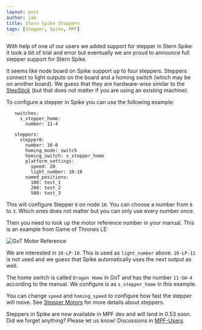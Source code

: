 ```yaml
---
layout: post
author: jab
title: Stern Spike Steppers
tags: [Stepper, Spike, MPF]
---
```

With help of one of our users we added support for stepper in Stern Spike.
It took a bit of trial and error but eventually we are proud to announce full
stepper support for Stern Spike.

It seems like node board on Spike support up to four steppers.
Steppers connect to light outputs on the board and a homing switch (which may
be on another board).
We guess that they are hardware-wise similar to the
[StepStick](http://docs.missionpinball.org/en/dev/hardware/stepstick/index.html)
(but that does not matter if you are using an existing machine).

To configure a stepper in Spike you can use the following example:

```
   switches:
     s_stepper_home:
       number: 11-4

   steppers:
     stepper0:
       number: 10-0
       homing_mode: switch
       homing_switch: s_stepper_home
       platform_settings:
         speed: 20
         light_number: 10-10
       named_positions:
         100: test_1
         200: test_2
         500: test_3
```

This will configure Stepper ``0`` on node ``10``.
You can choose a number from ``0`` to ``3``.
Which ones does not matter but you can only use every number once.

Then you need to look up the motor reference number in your manual.
This is an example from Game of Thrones LE:

![GoT Motor Reference](http://docs.missionpinball.org/en/dev/_images/spike_stepper_table.png)

We are interested in ``10-LP-10``.
This is used as ``light_number`` above.
``10-LP-11`` is not used and we guess that Spike automatically uses the next
output as well.

The home switch is called ``Dragon Home`` in GoT and has the number ``11-SW-4``
according to the manual.
We configure is as ``s_stepper_home`` in this example.

You can change ``speed`` and ``homing_speed`` to configure how fast the
stepper will move.
See [Stepper Motors](http://docs.missionpinball.org/en/dev/mechs/steppers/index.html)
for more details about steppers.

Steppers in Spike are now available in MPF dev and will land in 0.53 soon.
Did we forget anything? Please let us know!
Discussions in [MPF-Users](https://groups.google.com/forum/#!forum/mpf-users).

